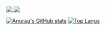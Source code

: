 <a href="https://github.com/anuraghazra/github-readme-stats">
  <img align="center" src="[![Anurag's GitHub stats](https://github-readme-stats.vercel.app/api?username=bnour1&count_private=true&show_icons=true&theme=tokyonight&hide_border)](https://github.com/anuraghazra/github-readme-stats)" />
</a>
<a href="https://github.com/anuraghazra/convoychat">
  <img align="center" src="[![Top Langs](https://github-readme-stats.vercel.app/api/top-langs/?username=bnour1&layout=compact&theme=tokyonight)](https://github.com/anuraghazra/github-readme-stats)" />
</a>

[![Anurag's GitHub stats](https://github-readme-stats.vercel.app/api?username=bnour1&count_private=true&show_icons=true&theme=tokyonight&hide_border)](https://github.com/anuraghazra/github-readme-stats) [![Top Langs](https://github-readme-stats.vercel.app/api/top-langs/?username=bnour1&layout=compact&theme=tokyonight)](https://github.com/anuraghazra/github-readme-stats)
